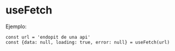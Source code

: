 # useFetch

Ejemplo:

```
const url = 'endopit de una api'
const {data: null, loading: true, error: null} = useFetch(url)
```
